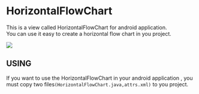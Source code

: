 # HorizontalFlowChart
This is a view called HorizontalFlowChart for android application.<br>
You can use it easy to create a horizontal flow chart in you project.

![](https://github.com/whichname/HorizontalFlowChart/master/_20150817_230731.JPG)

USING
------
If you want to use the HorizontalFlowChart in your android application , you must copy two files`(HorizontalFlowChart.java,attrs.xml)` to you project.
